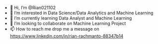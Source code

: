 - 👋 Hi, I’m @Rian021102
- 👀 I’m interested in Data Science/Data Analytics and Machine Learning
- 🌱 I’m currently learning Data Analyst and Machine Learning
- 💞️ I’m looking to collaborate on Machine Learning Project
- 📫 How to reach me drop me a message on https://www.linkedin.com/in/rian-rachmanto-88347b14

<!---
Rian021102/Rian021102 is a ✨ special ✨ repository because its `README.md` (this file) appears on your GitHub profile.
You can click the Preview link to take a look at your changes.
--->

